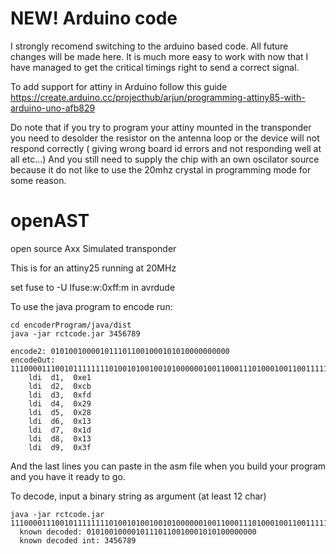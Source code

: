 NEW! Arduino code
=================

I strongly recomend switching to the arduino based code. All future changes will be made here. It is much more easy to work with now that I have managed to get the critical timings right to send a correct signal. 

To add support for attiny in Arduino follow this guide https://create.arduino.cc/projecthub/arjun/programming-attiny85-with-arduino-uno-afb829

Do note that if you try to program your attiny mounted in the transponder you need to desolder the resistor on the antenna loop or the device will not respond correctly ( giving wrong board id errors and not responding well at all etc...) And you still need to supply the chip with an own oscilator source because it do not like to use the 20mhz crystal in programming mode for some reason.


openAST
=======

open source Axx Simulated transponder


This is for an attiny25 running at 20MHz

set fuse to -U lfuse:w:0xff:m in avrdude


To use the java program to encode run:

    cd encoderProgram/java/dist
    java -jar rctcode.jar 3456789

    encode2: 0101001000010111011001000101010000000000
    encodeOut:  1110000111001011111111010010100100101000000100110001110100010011001111110000
        ldi  d1,  0xe1
        ldi  d2,  0xcb
        ldi  d3,  0xfd
        ldi  d4,  0x29
        ldi  d5,  0x28
        ldi  d6,  0x13
        ldi  d7,  0x1d
        ldi  d8,  0x13
        ldi  d9,  0x3f
And the last lines you can paste in the asm file when you build your program and you have it ready to go. 


To decode, input a binary string as argument (at least 12 char) 

    java -jar rctcode.jar 1110000111001011111111010010100100101000000100110001110100010011001111110000
      known decoded: 01010010000101110110010001010100000000
      known decoded int: 3456789
